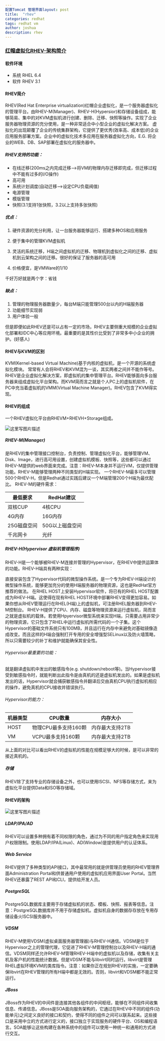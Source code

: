 ```yaml
---
配置Tomcat 管理界面layout: post
title:  "rhev"
categories: redhat
tags: redhat vm
author: joshua
description: rhev
---
```


### [红帽虚拟化RHEV-架构简介](https://blog.csdn.net/jmilk/article/details/50964121)

#### 软件环境

- 系统 RHEL 6.4
- 软件 RHEV 3.1

#### RHEV简介

RHEV(Red Hat Enterprise virtualization)红帽企业虚拟化，是一个服务器虚拟化的管理平台。由RHEV-M(Manager)、RHEV-H(Hypersior)和存储设备组成，能够简易、集中的对KVM虚拟机进行创建、删除、迁移、快照等操作。实现了企业服务器物理资源的充分使用，是一种非常适合中小型企业的虚拟化解决方案。
虚拟化的出现颠覆了企业的传统集群架构，它提供了更优秀(效率高、成本低)的企业应用服务部署方案。企业中的虚拟化技术多应用在服务器虚拟化方向，E.G. 将企业的WEB、DB、SAP部署在虚拟化的服务器中。

##### RHEV支持的功能：

- 在线迁移(200ms之内完成迁移–>将VM的物理内存迁移即完成，但迁移过程中不能有过多的I/O操作)
- 高可用
- 系统计划调度(自动迁移–>设定CPU负载阀值)
- 电源管理
- 模版管理
- 快照(3.1支持1张快照，3.2以上支持多张快照)

##### 优点：

1. 硬件资源的充分利用，让一台服务器能够运行、搭建多种OS和应用服务

2. 便于集中的管理KVM虚拟机

3. 灵活的系统迁移，H端之间虚拟机的迁移、物理机到虚拟化之间的迁移、虚拟机到云架构之间的迁移。很好的保证了服务器的高可用

4. 价格便宜，是VMWare的1/10

千好万好就是两个字：省钱

##### 缺点：

1. 管理的物理服务器数量少，每台M端只能管理500台以内的H端服务器
2. 功能细节实现弱
3. 用户体验一般

但是即便如此RHEV还是可以占有一定的市场，RHEV主要侧重大规模的企业虚拟化部署和IDC中心等应用环境。最重要的是其性价比受到了非常多中小企业的拥护。(好感人)

#### RHEV与KVM的区别

KVM(Kernel-based Virtual Machine)基于内核的虚拟机，是一个开源的系统虚拟化模块。
常常有人会将RHEV和KVM混为一谈，其实两者之间并不能作等号。RHEV是企业虚拟化解决方案，即虚拟机的集中管理平台。RHEV能够面向多台服务器来组成虚拟化平台架构。而KVM简而言之就是个人PC上的虚拟机软件，在PC中充当着虚拟机的VMM(Virtual Machine Manager)。RHEV包含了KVM得实现。

#### RHEV的组成

一个RHEV虚拟化平台由RHEVM+RHEVH+Storage组成。

![这里写图片描述](https://img-blog.csdn.net/20160322131326386)

##### RHEV-M(Manager)

是RHEV的集中管理接口控制台，负责控制、管理虚拟化平台，能够管理VM、Disk、Image，进行高可用设置，创建虚拟机模板、快照等，这些都可以通过RHEV-M提供的web界面来完成。注意：RHEV-M本身并不运行VM，仅提供管理功能。RHEV-M能够管理两种不同类型的H端实现。
一个RHEV-M最多可以管理500个RHEV-H，但是Redhat通过实践后建议一个M端管理200个H端为最优配比。
RHEV-M的硬件需求：

| 最低要求    | RedHat建议      |
| ----------- | --------------- |
| 双核CUP     | 4核CPU          |
| 4G内存      | 16G内存         |
| 25G磁盘空间 | 50G以上磁盘空间 |
| 千兆网卡    | 光纤            |

##### RHEV-H(Hypervisor 虚拟机管理程序)

RHEV-H是一个能够被RHEV-M连接并管理的Hypervisor，在RHEV中提供运算体的功能。RHEV-H端具有两种实现：

直接安装包含了Hypervisor代码的微型操作系统。是一个专为RHEV-H端设计的微型操作系统，能够更加充分的使用H端服务器的物理资源，这也是RedHat官方推荐的做法。
在RHEL HOST上安装Hypervisor软件，将已有的RHEL HOST配置成为RHEV-H端。这使得在现有RHEL HOST环境中部署RHEV变得更加容易。如果你想从RHEV管理运行在RHEL(H端)上的虚拟机，可注册RHEL服务器到RHEV-M控制台。
RHEV-H提供了CPU、内存、磁盘等物理资源来运行虚拟机，简而言之就是虚拟机的载体。若使用Hpyervisor微型系统来实现H端，只需要占用非常少的物理资源，它只包含了RHEL中运行虚拟机所需代码的一个子集。这个Hypervisor的基础文件系统只有100MB，并且运行在内存中来避免对基础镜像造成改变。而且这样的H端会强制打开专用的安全增强型SELinux以及防火墙策略，所以只需要较少的补丁和维护就能确保其安全性。

###### Hypervisor最重要的功能：

就是翻译虚拟机中发出的敏感指令(e.g. shutdown/reboot等)。当Hypervisor接受到敏感指令时，就能判断出此指令是由真机的还是虚拟机发出的。如果是虚拟机发出的话，Hypervisor就会捕获敏感指令并翻译后交由真机CPU执行虚拟机相应的操作，避免真机的CPU接收并错误执行。

###### Hypervisor的能力：

| 机器类型 | CPU数量              | 内存大小        |
| -------- | -------------------- | --------------- |
| HOST     | 物理CPU最多支持160颗 | 内存最大支持2TB |
| VM       | VCPU最多支持160颗    | 内存最大支持2TB |

从上面的对比可以看出RHEV的虚拟机的性能在规模足够大的时候，是可以非常的接近真机的。

##### 存储

RHEV除了支持专业的存储设备之外，也可以使用ISCSI、NFS等存储方式，来为虚拟化平台提供Data和ISO等存储域。

#### RHEV的架构

![这里写图片描述](https://img-blog.csdn.net/20160323132738466)

##### LDAP/IPA/AD

RHEV可以设置多种拥有着不同权限的角色，通过为不同的用户指定角色来实现用户权限限制。使用LDAP/IPA(Linux)、AD(Window)是提供用户的认证体系。

##### Web Service

RHEV提供了多种类型的API接口，其中最常用的就是供管理员使用的RHEV管理界面Administration Portal和供普通用户使用的虚拟机应用界面User Portal。当然RHEV还暴露了REST API和CLI，提供给开发人员。

##### PostgreSQL

PostgreSQL数据库主要用于存储虚拟机的状态、模板、快照、报表等信息。注意：PostgreSQL数据库并不用于存储虚拟机。虚拟机自身的数据存存放在专用存储设备火ISCSI服务器中。

##### VDSM

RHEV-M使用VDSM(虚拟桌面服务器管理器)与RHEV-H通信。VDSM是位于Hypervisor之上的管理代理，它促进了RHEV-M管理控制台以及RHEV-H端的通信。VDSM同样还允许RHEV-M管理RHEV-H端中的虚拟机以及存储，收集有关主机及客户机的性能统计数据。但是VDSM不能与libvirt同时运行。libvirt是管理RHEL虚拟环境KVM的类库指令。注意：如果你正在规划RHEV的实施，一定要确保libvirt在RHEV管理的所有H端中都是无效的。否则，libvirt和VDSM都不能正常运行。

##### JBoss

JBoss作为RHEV的中间件是连接其他各组件的中间枢纽，能够在不同组件间收集信息、传递信息。JBoss是SOA面向服务架构的，它通过在RHEV中不同的组件(功能单元)之间定义良好的接口和契约，使得不同的组件之间可以联系起来。这些接口是采用中立的方式进行定义的，接口独立于实现服务的硬件平台、OS和编程语言。SOA能够让这些构建在各种系统中的组件可以使用一种统一和通用的方式进行交互。